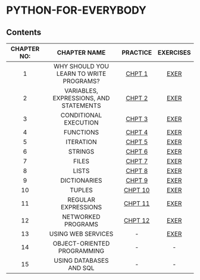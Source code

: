 # PYTHON-FOR-EVERYBODY

## Contents
|CHAPTER NO:|CHAPTER NAME|PRACTICE|EXERCISES|
|:----------:|:----------:|:--------------:|:------:|
|1| WHY SHOULD YOU LEARN TO WRITE PROGRAMS?|[CHPT 1](https://github.com/AbhishekMali21/PYTHON-FOR-EVERYBODY/blob/master/CHAPTER%201.ipynb)|[EXER](https://github.com/AbhishekMali21/PYTHON-FOR-EVERYBODY/blob/master/CHAPTER%201.ipynb)|
|2| VARIABLES, EXPRESSIONS, AND STATEMENTS|[CHPT 2](https://github.com/AbhishekMali21/PYTHON-FOR-EVERYBODY/blob/master/CHAPTER%202.ipynb)|[EXER](https://github.com/AbhishekMali21/PYTHON-FOR-EVERYBODY/blob/master/CHAPTER%202%20exercises.ipynb)|
|3| CONDITIONAL EXECUTION|[CHPT 3](https://github.com/AbhishekMali21/PYTHON-FOR-EVERYBODY/blob/master/CHAPTER%203.ipynb)|[EXER](https://github.com/AbhishekMali21/PYTHON-FOR-EVERYBODY/blob/master/CHAPTER%203%20exercises.ipynb)|
|4| FUNCTIONS|[CHPT 4](https://github.com/AbhishekMali21/PYTHON-FOR-EVERYBODY/blob/master/CHAPTER%204.ipynb)|[EXER](https://github.com/AbhishekMali21/PYTHON-FOR-EVERYBODY/blob/master/CHAPTER%204%20exercises.ipynb)|
|5| ITERATION|[CHPT 5](https://github.com/AbhishekMali21/PYTHON-FOR-EVERYBODY/blob/master/CHAPTER%205.ipynb)|[EXER](https://github.com/AbhishekMali21/PYTHON-FOR-EVERYBODY/blob/master/CHAPTER%205%20exercises.ipynb)|
|6| STRINGS|[CHPT 6](https://github.com/AbhishekMali21/PYTHON-FOR-EVERYBODY/blob/master/CHAPTER%206.ipynb)|[EXER](https://github.com/AbhishekMali21/PYTHON-FOR-EVERYBODY/blob/master/CHAPTER%206%20exercises.ipynb)|
|7| FILES|[CHPT 7](https://github.com/AbhishekMali21/PYTHON-FOR-EVERYBODY/blob/master/CHAPTER%207.ipynb)|[EXER](https://github.com/AbhishekMali21/PYTHON-FOR-EVERYBODY/blob/master/CHAPTER%207%20exercises.ipynb)|
|8| LISTS|[CHPT 8](https://github.com/AbhishekMali21/PYTHON-FOR-EVERYBODY/blob/master/CHAPTER%208.ipynb)|[EXER](https://github.com/AbhishekMali21/PYTHON-FOR-EVERYBODY/blob/master/CHAPTER%208%20exercises.ipynb)|
|9| DICTIONARIES|[CHPT 9](https://github.com/AbhishekMali21/PYTHON-FOR-EVERYBODY/blob/master/CHAPTER%209.ipynb)|[EXER](https://github.com/AbhishekMali21/PYTHON-FOR-EVERYBODY/blob/master/CHAPTER%209%20exercises.ipynb)|
|10| TUPLES|[CHPT 10](https://github.com/AbhishekMali21/PYTHON-FOR-EVERYBODY/blob/master/CHAPTER%2010.ipynb)|[EXER](https://github.com/AbhishekMali21/PYTHON-FOR-EVERYBODY/blob/master/CHAPTER%2010%20exercises.ipynb)|
|11| REGULAR EXPRESSIONS|[CHPT 11](https://github.com/AbhishekMali21/PYTHON-FOR-EVERYBODY/blob/master/CHAPTER%2011.ipynb)|[EXER](https://github.com/AbhishekMali21/PYTHON-FOR-EVERYBODY/blob/master/CHAPTER%2011%20exercises.ipynb)|
|12| NETWORKED PROGRAMS|[CHPT 12](https://github.com/AbhishekMali21/PYTHON-FOR-EVERYBODY/blob/master/CHAPTER%2012.ipynb)|[EXER](https://github.com/AbhishekMali21/PYTHON-FOR-EVERYBODY/blob/master/CHAPTER%2012%20exercises.ipynb)|
|13| USING WEB SERVICES|-|[EXER](https://github.com/AbhishekMali21/PYTHON-FOR-EVERYBODY/blob/master/CHAPTER%2013%20exercises.ipynb)|
|14| OBJECT-ORIENTED PROGRAMMING|-|-|
|15| USING DATABASES AND SQL|-|-|
